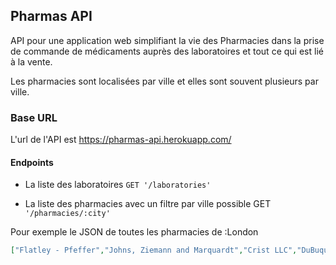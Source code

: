 ## Pharmas API

API pour une application web simplifiant la vie des Pharmacies dans la prise de commande de médicaments auprès des laboratoires et tout ce qui est lié à la vente.

Les pharmacies sont localisées par ville et elles sont souvent plusieurs par ville.

### Base URL

L'url de l'API est https://pharmas-api.herokuapp.com/


#### Endpoints

* La liste des laboratoires  `GET '/laboratories'`

* La liste des pharmacies avec un filtre par ville possible GET `'/pharmacies/:city'`

 Pour exemple le JSON de toutes les pharmacies de :London
```json
["Flatley - Pfeffer","Johns, Ziemann and Marquardt","Crist LLC","DuBuque - Ankunding","Goyette, Kihn and Toy"]
```
